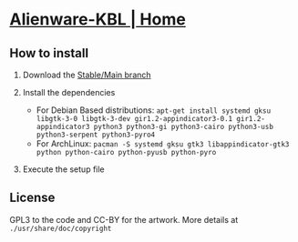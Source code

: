 
# [Alienware-KBL | Home](https://rafael.senties-martinelli.com/software/alienware-kbl)

## How to install

 1. Download the [Stable/Main branch](https://github.com/rsm-gh/alienware-kbl/archive/master.zip)
 2. Install the dependencies

    * For Debian Based distributions: `apt-get install systemd gksu libgtk-3-0 libgtk-3-dev gir1.2-appindicator3-0.1 gir1.2-appindicator3 python3 python3-gi python3-cairo python3-usb python3-serpent python3-pyro4`
    * For ArchLinux: `pacman -S systemd gksu gtk3 libappindicator-gtk3 python python-cairo python-pyusb python-pyro`

 3. Execute the setup file

## License

GPL3 to the code and CC-BY for the artwork. More details at `./usr/share/doc/copyright`
